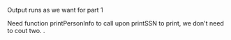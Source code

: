 Output runs as we want for part 1

Need function printPersonInfo to call upon printSSN to print, we don't need to cout two. 
.
